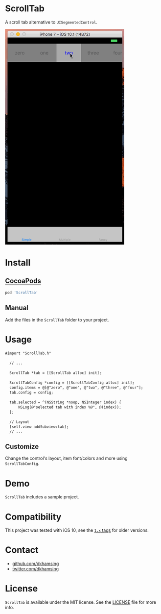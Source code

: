 # ScrollTab

A scroll tab alternative to `UISegmentedControl`.

![](Assets/demo.gif)

# Install

## [CocoaPods](https://cocoapods.org/)

``` ruby
pod 'ScrollTab'
```

## Manual

Add the files in the `ScrollTab` folder to your project.

# Usage

```  objc
#import "ScrollTab.h"

  // ...

  ScrollTab *tab = [[ScrollTab alloc] init];

  ScrollTabConfig *config = [[ScrollTabConfig alloc] init];
  config.items = @[@"zero", @"one", @"two", @"three", @"four"];
  tab.config = config;
  
  tab.selected = ^(NSString *noop, NSInteger index) {
      NSLog(@"selected tab with index %@", @(index));
  };

  // Layout
  [self.view addSubview:tab];
  // ...
```

## Customize

Change the control's layout, item font/colors and more using `ScrollTabConfig`.

# Demo

`ScrollTab` includes a sample project.

# Compatibility

This project was tested with iOS 10, see the [`1.x` tags](releases) for older versions.

# Contact

- [github.com/dkhamsing](https://github.com/dkhamsing)
- [twitter.com/dkhamsing](https://twitter.com/dkhamsing)

# License

`ScrollTab` is available under the MIT license. See the [LICENSE](LICENSE) file for more info.
